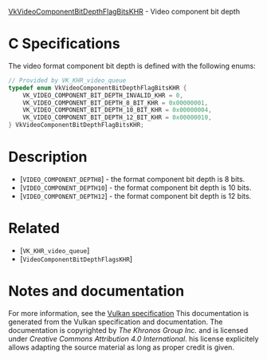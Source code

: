 [VkVideoComponentBitDepthFlagBitsKHR](https://www.khronos.org/registry/vulkan/specs/1.3-extensions/man/html/VkVideoComponentBitDepthFlagBitsKHR.html) - Video component bit depth

# C Specifications
The video format component bit depth is defined with the following enums:
```c
// Provided by VK_KHR_video_queue
typedef enum VkVideoComponentBitDepthFlagBitsKHR {
    VK_VIDEO_COMPONENT_BIT_DEPTH_INVALID_KHR = 0,
    VK_VIDEO_COMPONENT_BIT_DEPTH_8_BIT_KHR = 0x00000001,
    VK_VIDEO_COMPONENT_BIT_DEPTH_10_BIT_KHR = 0x00000004,
    VK_VIDEO_COMPONENT_BIT_DEPTH_12_BIT_KHR = 0x00000010,
} VkVideoComponentBitDepthFlagBitsKHR;
```

# Description
- [`VIDEO_COMPONENT_DEPTH8`] - the format component bit depth is 8 bits.
- [`VIDEO_COMPONENT_DEPTH10`] - the format component bit depth is 10 bits.
- [`VIDEO_COMPONENT_DEPTH12`] - the format component bit depth is 12 bits.

# Related
- [`VK_KHR_video_queue`]
- [`VideoComponentBitDepthFlagsKHR`]

# Notes and documentation
For more information, see the [Vulkan specification](https://www.khronos.org/registry/vulkan/specs/1.3-extensions/html/vkspec.html)
This documentation is generated from the Vulkan specification and documentation.
The documentation is copyrighted by *The Khronos Group Inc.* and is licensed under *Creative Commons Attribution 4.0 International*.
his license explicitely allows adapting the source material as long as proper credit is given.
        